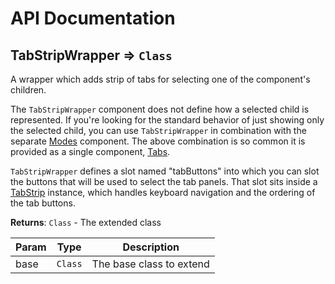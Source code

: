 # API Documentation
<a name="module_TabStripWrapper"></a>

## TabStripWrapper ⇒ <code>Class</code>
A wrapper which adds strip of tabs for selecting one of the component's
children.

The `TabStripWrapper` component does not define how a selected child is
represented. If you're looking for the standard behavior of just showing only
the selected child, you can use `TabStripWrapper` in combination with the
separate [Modes](Modes) component. The above combination is so common it
is provided as a single component, [Tabs](Tabs).

`TabStripWrapper` defines a slot named "tabButtons" into which you can slot
the buttons that will be used to select the tab panels. That slot sits inside
a [TabStrip](TabStrip) instance, which handles keyboard navigation and
the ordering of the tab buttons.

**Returns**: <code>Class</code> - The extended class  

| Param | Type | Description |
| --- | --- | --- |
| base | <code>Class</code> | The base class to extend |

